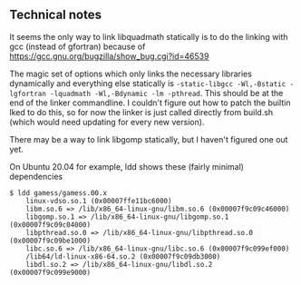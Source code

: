 
## Technical notes

It seems the only way to link libquadmath statically is to do the linking with gcc (instead of gfortran) because of https://gcc.gnu.org/bugzilla/show_bug.cgi?id=46539

The magic set of options which only links the necessary libraries dynamically and everything else statically is `-static-libgcc -Wl,-Bstatic -lgfortran -lquadmath -Wl,-Bdynamic -lm -pthread`.  This should be at the end of the linker commandline.  I couldn't figure out how to patch the builtin lked to do this, so for now the linker is just called directly from build.sh (which would need updating for every new version).

There may be a way to link libgomp statically, but I haven't figured one out yet.

On Ubuntu 20.04 for example, ldd shows these (fairly minimal) dependencies

```
$ ldd gamess/gamess.00.x 
	linux-vdso.so.1 (0x00007ffe11bc6000)
	libm.so.6 => /lib/x86_64-linux-gnu/libm.so.6 (0x00007f9c09c46000)
	libgomp.so.1 => /lib/x86_64-linux-gnu/libgomp.so.1 (0x00007f9c09c04000)
	libpthread.so.0 => /lib/x86_64-linux-gnu/libpthread.so.0 (0x00007f9c09be1000)
	libc.so.6 => /lib/x86_64-linux-gnu/libc.so.6 (0x00007f9c099ef000)
	/lib64/ld-linux-x86-64.so.2 (0x00007f9c09db3000)
	libdl.so.2 => /lib/x86_64-linux-gnu/libdl.so.2 (0x00007f9c099e9000)
```

